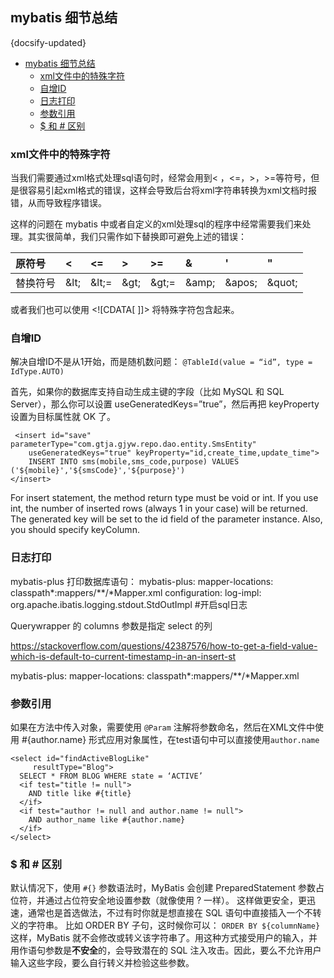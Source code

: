 
## mybatis 细节总结
{docsify-updated}
- [mybatis 细节总结](#mybatis-细节总结)
  - [xml文件中的特殊字符](#xml文件中的特殊字符)
  - [自增ID](#自增id)
  - [日志打印](#日志打印)
  - [参数引用](#参数引用)
  - [$ 和 # 区别](#-和--区别)


### xml文件中的特殊字符
当我们需要通过xml格式处理sql语句时，经常会用到< ，<=，>，>=等符号，但是很容易引起xml格式的错误，这样会导致后台将xml字符串转换为xml文档时报错，从而导致程序错误。

这样的问题在 mybatis 中或者自定义的xml处理sql的程序中经常需要我们来处理。其实很简单，我们只需作如下替换即可避免上述的错误：

| 原符号| < | <= | > | >= | & | ' | " |
| :------| :------|:------|:------|:------|:------|:------|:------|
| 替换符号 | \&lt; | \&lt;= | \&gt; | \&gt;= | \&amp; | \&apos;| \&quot;|

或者我们也可以使用 \<![CDATA[   ]]> 将特殊字符包含起来。


### 自增ID
解决自增ID不是从1开始，而是随机数问题：
`@TableId(value = “id”, type = IdType.AUTO)`

首先，如果你的数据库支持自动生成主键的字段（比如 MySQL 和 SQL Server），那么你可以设置 useGeneratedKeys=”true”，然后再把 keyProperty 设置为目标属性就 OK 了。
```
 <insert id="save" parameterType="com.gtja.gjyw.repo.dao.entity.SmsEntity"
	useGeneratedKeys="true" keyProperty="id,create_time,update_time">
	INSERT INTO sms(mobile,sms_code,purpose) VALUES ('${mobile}','${smsCode}','${purpose}')
</insert>
```
For insert statement, the method return type must be void or int.
If you use int, the number of inserted rows (always 1 in your case) will be returned.
The generated key will be set to the id field of the parameter instance.
Also, you should specify keyColumn.

### 日志打印
mybatis-plus 打印数据库语句：
mybatis-plus:
  mapper-locations: classpath*:mappers/**/*Mapper.xml
  configuration:
    log-impl: org.apache.ibatis.logging.stdout.StdOutImpl #开启sql日志

Querywrapper 的 columns 参数是指定 select 的列



https://stackoverflow.com/questions/42387576/how-to-get-a-field-value-which-is-default-to-current-timestamp-in-an-insert-st

mybatis-plus:
  mapper-locations: classpath*:mappers/**/*Mapper.xml

### 参数引用
如果在方法中传入对象，需要使用 `@Param` 注解将参数命名，然后在XML文件中使用 #{author.name} 形式应用对象属性，在test语句中可以直接使用`author.name`
```
<select id="findActiveBlogLike"
     resultType="Blog">
  SELECT * FROM BLOG WHERE state = ‘ACTIVE’
  <if test="title != null">
    AND title like #{title}
  </if>
  <if test="author != null and author.name != null">
    AND author_name like #{author.name}
  </if>
</select>
```
### $ 和 # 区别
默认情况下，使用 `#{}` 参数语法时，MyBatis 会创建 PreparedStatement 参数占位符，并通过占位符安全地设置参数（就像使用 ? 一样）。 这样做更安全，更迅速，通常也是首选做法，不过有时你就是想直接在 SQL 语句中直接插入一个不转义的字符串。 比如 ORDER BY 子句，这时候你可以：
```ORDER BY ${columnName}```
这样，MyBatis 就不会修改或转义该字符串了。用这种方式接受用户的输入，并用作语句参数是**不安全**的，会导致潜在的 SQL 注入攻击。因此，要么不允许用户输入这些字段，要么自行转义并检验这些参数。
